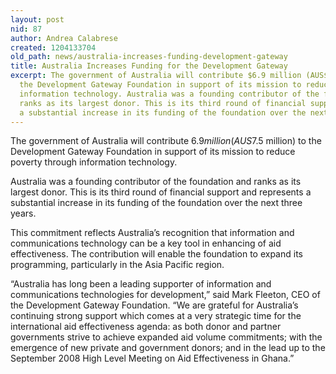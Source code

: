 ```yaml
---
layout: post
nid: 87
author: Andrea Calabrese
created: 1204133704
old_path: news/australia-increases-funding-development-gateway
title: Australia Increases Funding for the Development Gateway
excerpt: The government of Australia will contribute $6.9 million (AUS$7.5 million) to
  the Development Gateway Foundation in support of its mission to reduce poverty through
  information technology. Australia was a founding contributor of the foundation and
  ranks as its largest donor. This is its third round of financial support and represents
  a substantial increase in its funding of the foundation over the next three years.
---
```


The government of Australia will contribute $6.9 million (AUS$7.5 million) to the Development Gateway Foundation in support of its mission to reduce poverty through information technology.

Australia was a founding contributor of the foundation and ranks as its largest donor. This is its third round of financial support and represents a substantial increase in its funding of the foundation over the next three years.

This commitment reflects Australia’s recognition that information and communications technology can be a key tool in enhancing of aid effectiveness. The contribution will enable the foundation to expand its programming, particularly in the Asia Pacific region.

“Australia has long been a leading supporter of information and communications technologies for development,” said Mark Fleeton, CEO of the Development Gateway Foundation. “We are grateful for Australia’s continuing strong support which comes at a very strategic time for the international aid effectiveness agenda: as both donor and partner governments strive to achieve expanded aid volume commitments; with the emergence of new private and government donors; and in the lead up to the September 2008 High Level Meeting on Aid Effectiveness in Ghana.”
